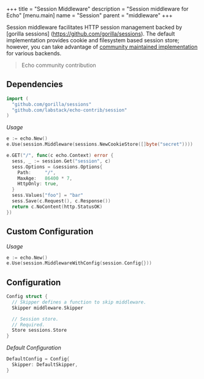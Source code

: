 +++
title = "Session Middleware"
description = "Session middleware for Echo"
[menu.main]
  name = "Session"
  parent = "middleware"
+++

Session middleware facilitates HTTP session management backed by [gorilla sessions]
(https://github.com/gorilla/sessions). The default implementation provides cookie and
filesystem based session store; however, you can take advantage of [community maintained
implementation](https://github.com/gorilla/sessions#store-implementations) for various backends.

> Echo community contribution 

## Dependencies

```go
import (
  "github.com/gorilla/sessions"
  "github.com/labstack/echo-contrib/session"
)
```

*Usage*

```go
e := echo.New()
e.Use(session.Middleware(sessions.NewCookieStore([]byte("secret"))))

e.GET("/", func(c echo.Context) error {
  sess, _ := session.Get("session", c)
  sess.Options = &sessions.Options{
    Path:     "/",
    MaxAge:   86400 * 7,
    HttpOnly: true,
  }
  sess.Values["foo"] = "bar"
  sess.Save(c.Request(), c.Response())
  return c.NoContent(http.StatusOK)
})
```

## Custom Configuration

*Usage*

```go
e := echo.New()
e.Use(session.MiddlewareWithConfig(session.Config{}))
```

## Configuration

```go
Config struct {
  // Skipper defines a function to skip middleware.
  Skipper middleware.Skipper

  // Session store.
  // Required.
  Store sessions.Store
}
```

*Default Configuration*

```go
DefaultConfig = Config{
  Skipper: DefaultSkipper,
}
```
